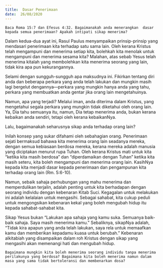 ```yaml
---
title:  Dasar Penerimaan
date:  26/08/2020
---
```


`Baca Roma 15:7 dan Efesus 4:32. Bagaimanakah anda menerangkan  dasar kepada semua penerimaan? Apakah intipati sikap menerima?`

Dalam kedua-dua ayat ini, Rasul Paulus menyampaikan prinsip-prinsip yang mendasari penerimaan kita terhadap satu sama lain. Oleh kerana Kristus telah mengampuni dan menerima setiap kita, bolehkah kita menolak untuk mengampuni dan menerima sesama kita? Malahan, atas sebab Yesus telah menerima kitalah yang membolehkan kita menerima seorang yang lain, tidak kira apa pun kekurangannya.

Selami dengan sungguh-sungguh apa maksudnya ini. Fikirkan tentang diri anda dan beberapa perkara yang anda telah lakukan dan mungkin masih lagi bergelut dengannya—perkara yang mungkin hanya anda yang tahu, perkara yang membuatkan anda gentar jika orang lain mengetahuinya.

Namun, apa yang terjadi? Melalui iman, anda diterima dalam Kristus, yang mengetahui segala perkara yang mungkin tidak diketahui oleh orang lain. Ya, Dia tahu semuanya itu, namun, Dia tetap menerima anda, bukan kerana kebaikan anda sendiri, tetapi oleh kerana kebaikanNya.

Lalu, bagaimanakah seharusnya sikap anda terhadap orang lain?

Inilah konsep yang sukar difahami oleh sebahagian orang. Penerimaan sejati bermaksud bahawa kita menerima orang lain seadanya mereka, dengan semua kebiasaan berdosa mereka, kerana mereka adalah manusia yang diciptakan menurut rupa Tuhan. Oleh kerana Kristus mati untuk kita “ketika kita masih berdosa” dan “diperdamaikan dengan Tuhan” ketika kita masih seteru, kita boleh mengampuni dan menerima orang lain. KasihNya kepada kita menjadi dasar kepada penerimaan dan pengampunan kita terhadap orang lain (Rm. 5:6-10).

Namun, sebaik sahaja perhubungan yang mahu menerima dan memperdulikan terjalin, adalah penting untuk kita berhadapan dengan seorang individu dengan kebenaran Kitab Suci. Kegagalan untuk melakukan ini adalah kelalaian untuk mengasihi. Sebagai sahabat, kita cukup peduli untuk mengongsikan kebenaran kekal yang boleh mengubah hidup itu kepada sahabat-sahabat kita.

Sikap Yesus bukan “Lakukan apa sahaja yang kamu suka. Semuanya baik-baik sahaja. Saya masih menerima kamu.” Sebaliknya, sikapNya adalah, “Tidak kira apapun yang anda telah lakukan, saya rela untuk memaafkan kamu dan memberikan kepadamu kuasa untuk berubah.” Kebenaran alkitabiah yang disampaikan dalam roh Kristus dengan sikap yang mengasihi akan memenangi hati dan mengubah hidup.

`Bagaimana mungkin kita boleh menerima seorang individu tanpa menerima perilakunya yang berdosa? Bagaimana kita boleh menerima namun dalam masa yang sama tidak bertoleransi dan membenarkan dosa?`